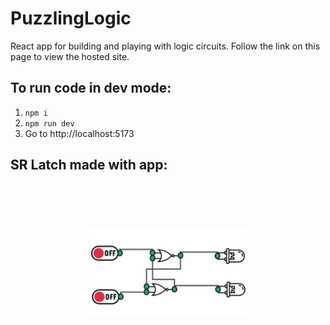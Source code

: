 # PuzzlingLogic

React app for building and playing with logic circuits. Follow the link on this page to view the hosted site.

## To run code in dev mode:
1. ```npm i```
2. ```npm run dev```
3. Go to http://localhost:5173


## SR Latch made with app:

<picture>

 <img alt="YOUR-ALT-TEXT" style="scale: 0.5" src="https://raw.githubusercontent.com/Aurux/PuzzlingLogic/main/puzzling-logic/src/assets/examples/SRLatch-bg.png">
</picture>
